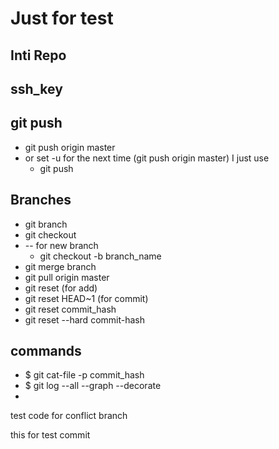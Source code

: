 # Just for test
## Inti Repo
## ssh_key
## git push
 * git push origin master
 * or set -u for the next time (git push origin master) I just  use
   * git push

## Branches
* git branch
* git checkout
* -- for new branch
   * git checkout -b branch_name
 * git merge branch
* git pull origin master
* git reset (for add)
* git reset HEAD~1 (for commit)
* git reset commit_hash
* git reset --hard commit-hash

## commands
* $ git cat-file -p commit_hash
* $ git log --all --graph --decorate
* 

test code for conflict branch


this for test commit